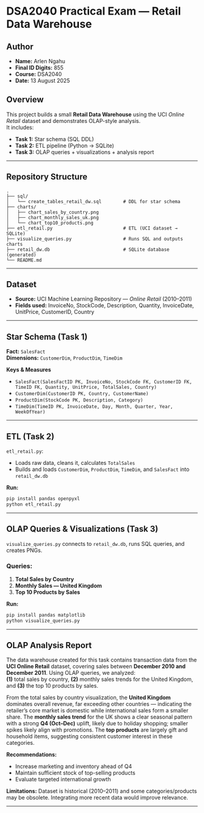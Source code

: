 # DSA2040 Practical Exam — Retail Data Warehouse
## Author
- **Name:** Arlen Ngahu  
- **Final ID Digits:** 855  
- **Course:** DSA2040  
- **Date:** 13 August 2025


## Overview
This project builds a small **Retail Data Warehouse** using the UCI *Online Retail* dataset and demonstrates OLAP-style analysis.  
It includes:
- **Task 1:** Star schema (SQL DDL)
- **Task 2:** ETL pipeline (Python → SQLite)
- **Task 3:** OLAP queries + visualizations + analysis report

---

## Repository Structure
```
.
├── sql/
│   └── create_tables_retail_dw.sql        # DDL for star schema
├── charts/
│   ├── chart_sales_by_country.png
│   ├── chart_monthly_sales_uk.png
│   └── chart_top10_products.png
├── etl_retail.py                          # ETL (UCI dataset → SQLite)
├── visualize_queries.py                   # Runs SQL and outputs charts
├── retail_dw.db                           # SQLite database (generated)
└── README.md
```

---

## Dataset
- **Source:** UCI Machine Learning Repository — *Online Retail* (2010–2011)
- **Fields used:** InvoiceNo, StockCode, Description, Quantity, InvoiceDate, UnitPrice, CustomerID, Country

---

## Star Schema (Task 1)
**Fact:** `SalesFact`  
**Dimensions:** `CustomerDim`, `ProductDim`, `TimeDim`

**Keys & Measures**
- `SalesFact(SalesFactID PK, InvoiceNo, StockCode FK, CustomerID FK, TimeID FK, Quantity, UnitPrice, TotalSales, Country)`
- `CustomerDim(CustomerID PK, Country, CustomerName)`
- `ProductDim(StockCode PK, Description, Category)`
- `TimeDim(TimeID PK, InvoiceDate, Day, Month, Quarter, Year, WeekOfYear)`

---

## ETL (Task 2)
`etl_retail.py`:
- Loads raw data, cleans it, calculates `TotalSales`
- Builds and loads `CustomerDim`, `ProductDim`, `TimeDim`, and `SalesFact` into `retail_dw.db`

**Run:**
```bash
pip install pandas openpyxl
python etl_retail.py
```

---

## OLAP Queries & Visualizations (Task 3)
`visualize_queries.py` connects to `retail_dw.db`, runs SQL queries, and creates PNGs.

### Queries:
1. **Total Sales by Country**
2. **Monthly Sales — United Kingdom**
3. **Top 10 Products by Sales**

**Run:**
```bash
pip install pandas matplotlib
python visualize_queries.py
```

---

## OLAP Analysis Report
The data warehouse created for this task contains transaction data from the **UCI Online Retail** dataset, covering sales between **December 2010 and December 2011**. Using OLAP queries, we analyzed:  
**(1)** total sales by country, **(2)** monthly sales trends for the United Kingdom, and **(3)** the top 10 products by sales.

From the total sales by country visualization, the **United Kingdom** dominates overall revenue, far exceeding other countries — indicating the retailer’s core market is domestic while international sales form a smaller share. The **monthly sales trend** for the UK shows a clear seasonal pattern with a strong **Q4 (Oct–Dec)** uplift, likely due to holiday shopping; smaller spikes likely align with promotions. The **top products** are largely gift and household items, suggesting consistent customer interest in these categories.

**Recommendations:**  
- Increase marketing and inventory ahead of Q4  
- Maintain sufficient stock of top-selling products  
- Evaluate targeted international growth

**Limitations:** Dataset is historical (2010–2011) and some categories/products may be obsolete. Integrating more recent data would improve relevance.

---

